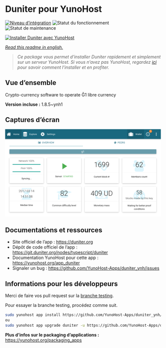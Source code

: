 <!--
N.B.: This README was automatically generated by https://github.com/YunoHost/apps/tree/master/tools/README-generator
It shall NOT be edited by hand.
-->

# Duniter pour YunoHost

[![Niveau d’intégration](https://dash.yunohost.org/integration/duniter.svg)](https://dash.yunohost.org/appci/app/duniter) ![Statut du fonctionnement](https://ci-apps.yunohost.org/ci/badges/duniter.status.svg) ![Statut de maintenance](https://ci-apps.yunohost.org/ci/badges/duniter.maintain.svg)

[![Installer Duniter avec YunoHost](https://install-app.yunohost.org/install-with-yunohost.svg)](https://install-app.yunohost.org/?app=duniter)

*[Read this readme in english.](./README.md)*

> *Ce package vous permet d’installer Duniter rapidement et simplement sur un serveur YunoHost.
Si vous n’avez pas YunoHost, regardez [ici](https://yunohost.org/#/install) pour savoir comment l’installer et en profiter.*

## Vue d’ensemble

Crypto-currency software to operate Ğ1 libre currency

**Version incluse :** 1.8.5~ynh1

## Captures d’écran

![Capture d’écran de Duniter](./doc/screenshots/duniter_admin_g1.png)

## Documentations et ressources

* Site officiel de l’app : <https://duniter.org>
* Dépôt de code officiel de l’app : <https://git.duniter.org/nodes/typescript/duniter>
* Documentation YunoHost pour cette app : <https://yunohost.org/app_duniter>
* Signaler un bug : <https://github.com/YunoHost-Apps/duniter_ynh/issues>

## Informations pour les développeurs

Merci de faire vos pull request sur la [branche testing](https://github.com/YunoHost-Apps/duniter_ynh/tree/testing).

Pour essayer la branche testing, procédez comme suit.

``` bash
sudo yunohost app install https://github.com/YunoHost-Apps/duniter_ynh/tree/testing --debug
ou
sudo yunohost app upgrade duniter -u https://github.com/YunoHost-Apps/duniter_ynh/tree/testing --debug
```

**Plus d’infos sur le packaging d’applications :** <https://yunohost.org/packaging_apps>